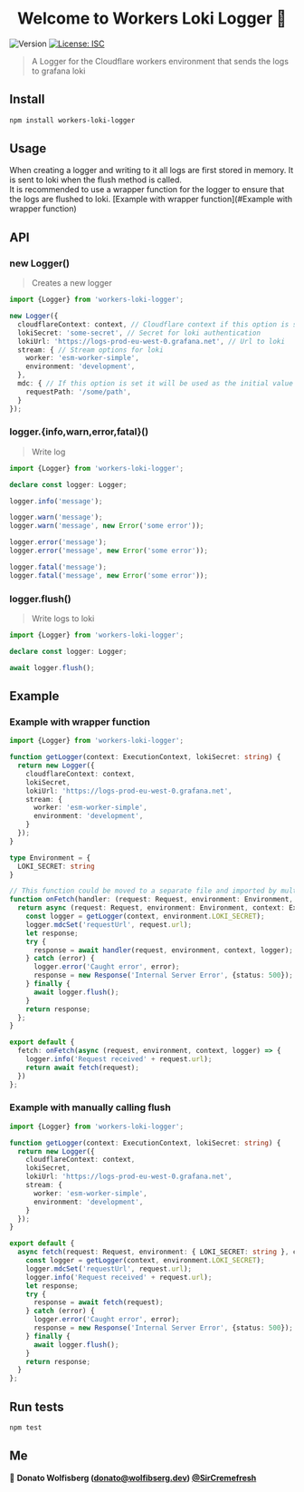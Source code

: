 <!--suppress ALL -->
<h1 align="center">Welcome to Workers Loki Logger 👋</h1>
<p>
  <img alt="Version" src="https://img.shields.io/badge/version-0.1.7-blue.svg?cacheSeconds=2592000" />
  <a href="#" target="_blank">
    <img alt="License: ISC" src="https://img.shields.io/badge/License-ISC-yellow.svg" />
  </a>
</p>

> A Logger for the Cloudflare workers environment that sends the logs to grafana loki

## Install

```sh
npm install workers-loki-logger
```

## Usage

When creating a logger and writing to it all logs are first stored in memory.
It is sent to loki when the flush method is called.   
It is recommended to use a wrapper function for the logger to ensure that the logs are flushed to loki.
[Example with wrapper function](#Example with wrapper function)

## API

### new Logger()

> Creates a new logger

```typescript
import {Logger} from 'workers-loki-logger';

new Logger({
  cloudflareContext: context, // Cloudflare context if this option is set it will use the waitUntil function on flush
  lokiSecret: 'some-secret', // Secret for loki authentication
  lokiUrl: 'https://logs-prod-eu-west-0.grafana.net', // Url to loki
  stream: { // Stream options for loki
    worker: 'esm-worker-simple',
    environment: 'development',
  },
  mdc: { // If this option is set it will be used as the initial value for the MDC
    requestPath: '/some/path',
  }
});
```

### logger.{info,warn,error,fatal}()

> Write log

```typescript
import {Logger} from 'workers-loki-logger';

declare const logger: Logger;

logger.info('message');

logger.warn('message');
logger.warn('message', new Error('some error'));

logger.error('message');
logger.error('message', new Error('some error'));

logger.fatal('message');
logger.fatal('message', new Error('some error'));
```

### logger.flush()

> Write logs to loki

```typescript
import {Logger} from 'workers-loki-logger';

declare const logger: Logger;

await logger.flush();
```

## Example

### Example with wrapper function

```typescript
import {Logger} from 'workers-loki-logger';

function getLogger(context: ExecutionContext, lokiSecret: string) {
  return new Logger({
    cloudflareContext: context,
    lokiSecret,
    lokiUrl: 'https://logs-prod-eu-west-0.grafana.net',
    stream: {
      worker: 'esm-worker-simple',
      environment: 'development',
    }
  });
}

type Environment = {
  LOKI_SECRET: string
}

// This function could be moved to a separate file and imported by multiple workers
function onFetch(handler: (request: Request, environment: Environment, context: ExecutionContext, logger: Logger) => Promise<Response>) {
  return async (request: Request, environment: Environment, context: ExecutionContext) => {
    const logger = getLogger(context, environment.LOKI_SECRET);
    logger.mdcSet('requestUrl', request.url);
    let response;
    try {
      response = await handler(request, environment, context, logger);
    } catch (error) {
      logger.error('Caught error', error);
      response = new Response('Internal Server Error', {status: 500});
    } finally {
      await logger.flush();
    }
    return response;
  };
}

export default {
  fetch: onFetch(async (request, environment, context, logger) => {
    logger.info('Request received' + request.url);
    return await fetch(request);
  })
};
```

### Example with manually calling flush

```typescript
import {Logger} from 'workers-loki-logger';

function getLogger(context: ExecutionContext, lokiSecret: string) {
  return new Logger({
    cloudflareContext: context,
    lokiSecret,
    lokiUrl: 'https://logs-prod-eu-west-0.grafana.net',
    stream: {
      worker: 'esm-worker-simple',
      environment: 'development',
    }
  });
}

export default {
  async fetch(request: Request, environment: { LOKI_SECRET: string }, context: ExecutionContext) {
    const logger = getLogger(context, environment.LOKI_SECRET);
    logger.mdcSet('requestUrl', request.url);
    logger.info('Request received' + request.url);
    let response;
    try {
      response = await fetch(request);
    } catch (error) {
      logger.error('Caught error', error);
      response = new Response('Internal Server Error', {status: 500});
    } finally {
      await logger.flush();
    }
    return response;
  }
};
```

## Run tests

```sh
npm test
```

## Me

👤 **Donato Wolfisberg (donato@wolfibserg.dev) [@SirCremefresh](https://github.com/SirCremefresh)**
